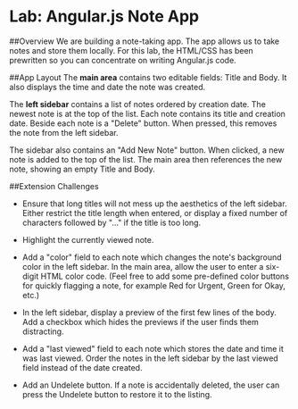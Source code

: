 Lab: Angular.js Note App
=====

##Overview
We are building a note-taking app. The app allows us to take notes and store them locally. For this lab, the HTML/CSS has been prewritten so you can concentrate on writing Angular.js code.

##App Layout
The **main area** contains two editable fields: Title and Body. It also displays the time and date the note was created.

The **left sidebar** contains a list of notes ordered by creation date. The newest note is at the top of the list. Each note contains its title and creation date. Beside each note is a "Delete" button. When pressed, this removes the note from the left sidebar.

The sidebar also contains an "Add New Note" button. When clicked, a new note is added to the top of the list. The main area then references the new note, showing an empty Title and Body.


##Extension Challenges
- Ensure that long titles will not mess up the aesthetics of the left sidebar. Either restrict the title length when entered, or display a fixed number of characters followed by "..." if the title is too long.

- Highlight the currently viewed note.

- Add a "color" field to each note which changes the note's background color in the left sidebar. In the main area, allow the user to enter a six-digit HTML color code. (Feel free to add some pre-defined color buttons for quickly flagging a note, for example Red for Urgent, Green for Okay, etc.)

- In the left sidebar, display a preview of the first few lines of the body. Add a checkbox which hides the previews if the user finds them distracting.

- Add a "last viewed" field to each note which stores the date and time it was last viewed. Order the notes in the left sidebar by the last viewed field instead of the date created.

- Add an Undelete button. If a note is accidentally deleted, the user can press the Undelete button to restore it to the listing.